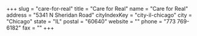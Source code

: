 +++
slug = "care-for-real"
title = "Care for Real"
name = "Care for Real"
address = "5341 N Sheridan Road"
cityIndexKey = "city-il-chicago"
city = "Chicago"
state = "IL"
postal = "60640"
website = ""
phone = "773 769-6182"
fax = ""
+++
